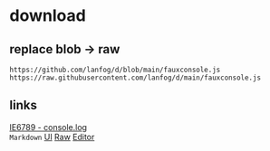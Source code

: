 # download

## replace blob -> raw
`https://github.com/lanfog/d/blob/main/fauxconsole.js`  
`https://raw.githubusercontent.com/lanfog/d/main/fauxconsole.js`

## links
[IE6789 - console.log](https://raw.githubusercontent.com/lanfog/d/main/fauxconsole.js)  
`Markdown` [UI](https://github.com/lanfog/d/blob/main/markdown.md)
[Raw](https://raw.githubusercontent.com/lanfog/d/main/markdown.md)
[Editor](https://tool.oschina.net/markdown)
